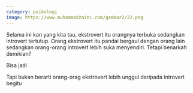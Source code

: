 ```yaml
---
category: psikologi
image: https://www.muhammadzaini.com/gambar2/22.png
---
```


Selama ini kan yang kita tau, ekstrovert itu orangnya terbuka sedangkan introvert tertutup. Orang ekstrovert itu pandai bergaul dengan orang lain sedangkan orang-orang introvert lebih suka menyendiri. Tetapi benarkah demikian? 

Bisa jadi

Tapi bukan berarti orang-orag ekstrovert lebih unggul daripada introvert begitu 